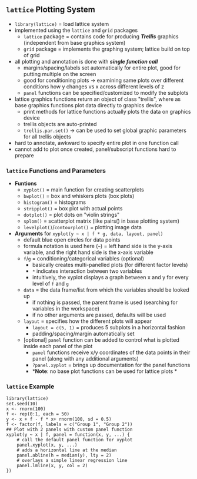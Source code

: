 

## `lattice` Plotting System
* `library(lattice)` = load lattice system
* implemented using the `lattice` and `grid` packages
	* `lattice` package = contains code for producing ***Trellis*** graphics (independent from base graphics system)
	* `grid` package = implements the graphing system; lattice build on top of grid
* all plotting and annotation is done with ***single function call***
	* margins/spacing/labels set automatically for entire plot, good for putting multiple on the screen
	* good for conditioning plots $\rightarrow$ examining same plots over different conditions how y changes vs x across different levels of z
	* `panel` functions can be specified/customized to modify the subplots
* lattice graphics functions return an object of class "trellis", where as base graphics functions plot data directly to graphics device
	* print methods for lattice functions actually plots the data on graphics device
	* trellis objects are auto-printed
	* `trellis.par.set()` $\rightarrow$ can be used to set global graphic parameters for all trellis objects
* hard to annotate, awkward to specify entire plot in one function call
* cannot add to plot once created, panel/subscript functions hard to prepare

### `lattice` Functions and Parameters
* **Funtions**
	* `xyplot()` = main function for creating scatterplots
	* `bwplot()` = box and whiskers plots (box plots)
	* `histogram()` = histograms
	* `stripplot()` = box plot with actual points
	* `dotplot()` = plot dots on "violin strings"
	* `splom()` = scatterplot matrix (like pairs() in base plotting system)
	* `levelplot()`/`contourplot()` = plotting image data
* **Arguments** for `xyplot(y ~ x | f * g, data, layout, panel)`
	* default blue open circles for data points
	* formula notation is used here (`~`) = left hand side is the y-axis variable, and the right hand side is the x-axis variable
	* `f`/`g` = conditioning/categorical variables (optional)
		* basically creates multi-panelled plots (for different factor levels)
		* `*` indicates interaction between two variables
		* intuitively, the xyplot displays a graph between x and y for every level of `f` and `g`
	* `data` = the data frame/list from which the variables should be looked up
		* if nothing is passed, the parent frame is used (searching for variables in the workspace)
		* if no other arguments are passed, defaults will be used
	* `layout` = specifies how the different plots will appear
		* `layout = c(5, 1)` = produces 5 subplots in a horizontal fashion
		* padding/spacing/margin automatically set
	* [optional] `panel` function can be added to control what is plotted inside each panel of the plot
		* `panel` functions receive x/y coordinates of the data points in their panel (along with any additional arguments)
		* `?panel.xyplot` = brings up documentation for the panel functions
		* ***Note**: no base plot functions can be used for lattice plots *


### `lattice` Example
```{r fig.height = 4, fig.width = 6, fig.align='center'}
library(lattice)
set.seed(10)
x <- rnorm(100)
f <- rep(0:1, each = 50)
y <- x + f - f * x+ rnorm(100, sd = 0.5)
f <- factor(f, labels = c("Group 1", "Group 2"))
## Plot with 2 panels with custom panel function
xyplot(y ~ x | f, panel = function(x, y, ...) {
	# call the default panel function for xyplot
	panel.xyplot(x, y, ...)
	# adds a horizontal line at the median
	panel.abline(h = median(y), lty = 2)
	# overlays a simple linear regression line
	panel.lmline(x, y, col = 2)
})
```
